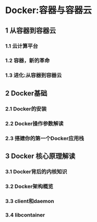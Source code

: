 # Docker:容器与容器云

## 1 从容器到容器云

### 1.1 云计算平台

### 1.2 容器，新的革命

### 1.3 进化:从容器到容器云

## 2 Docker基础

### 2.1 Docker的安装

### 2.2 Docker操作参数解读

### 2.3 搭建你的第一个Docker应用栈

## 3 Docker 核心原理解读

### 3.1 Docker背后的内核知识

### 3.2 Docker架构概览

### 3.3 client和daemon

### 3.4 libcontainer
